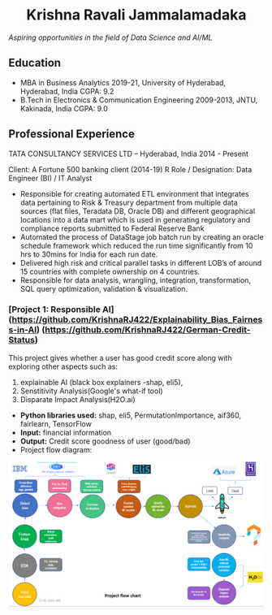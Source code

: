 # <center>Krishna Ravali Jammalamadaka</center>
*Aspiring opportunities in the field of Data Science and AI/ML*

## Education
* MBA in Business Analytics 2019-21, University of Hyderabad, Hyderabad, India CGPA: 9.2
* B.Tech in Electronics & Communication Engineering 2009-2013, JNTU, Kakinada, India CGPA: 9.0

## Professional Experience
TATA CONSULTANCY SERVICES LTD – Hyderabad, India                                                                                                               2014 - Present 

Client: A Fortune 500 banking client (2014-19) R
Role / Designation: Data Engineer (BI) / IT Analyst 

* Responsible for creating automated ETL environment that integrates data pertaining to Risk & Treasury department 
from multiple data sources (flat files, Teradata DB, Oracle DB) and different geographical locations into a data 
mart which is used in generating regulatory and compliance reports submitted to Federal Reserve Bank
* Automated the process of DataStage job batch run by creating an oracle schedule framework which reduced the run 
time significantly from 10 hrs to 30mins for India for each run date.
* Delivered high risk and critical parallel tasks in different LOB’s of around 15 countries with complete ownership 
on 4 countries.
* Responsible for data analysis, wrangling, integration, transformation, SQL query optimization, validation & 
visualization.

### [Project 1: Responsible AI] (https://github.com/KrishnaRJ422/Explainability_Bias_Fairness-in-AI) (https://github.com/KrishnaRJ422/German-Credit-Status)

This project gives whether a user has good credit score along with exploring other aspects such as:
1) explainable AI (black box explainers -shap, eli5), 
2) Senstitivity Analysis(Google's what-if tool)
3) Disparate Impact Analysis(H2O.ai)

* **Python libraries used:** shap, eli5, PermutationImportance, aif360, fairlearn, TensorFlow
* **Input:** financial information
* **Output:** Credit score goodness of user (good/bad)
* Project flow diagram:

![project flow diagram]( https://github.com/KrishnaRJ422/Explainability_Bias_Fairness-in-AI/blob/main/project_flow_diagram.PNG
"flow diagram")

